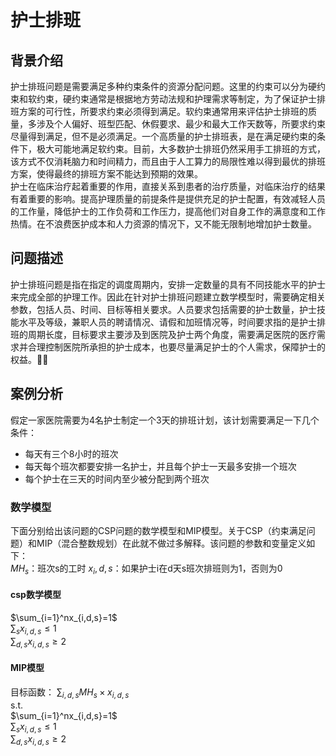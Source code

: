 # 护士排班       
## 背景介绍    
护士排班问题是需要满足多种约束条件的资源分配问题。这里的约束可以分为硬约束和软约束，硬约束通常是根据地方劳动法规和护理需求等制定，为了保证护士排班方案的可行性，所要求约束必须得到满足。软约束通常用来评估护士排班的质量，多涉及个人偏好、班型匹配、休假要求、最少和最大工作天数等，所要求约束尽量得到满足，但不是必须满足。一个高质量的护士排班表，是在满足硬约束的条件下，极大可能地满足软约束。目前，大多数护士排班仍然采用手工排班的方式，该方式不仅消耗脑力和时间精力，而且由于人工算力的局限性难以得到最优的排班方案，使得最终的排班方案不能达到预期的效果。   
护士在临床治疗起着重要的作用，直接关系到患者的治疗质量，对临床治疗的结果有着重要的影响。提高护理质量的前提条件是提供充足的护士配置，有效减轻人员的工作量，降低护士的工作负荷和工作压力，提高他们对自身工作的满意度和工作热情。在不浪费医护成本和人力资源的情况下，又不能无限制地增加护士数量。
## 问题描述    
护士排班问题是指在指定的调度周期内，安排一定数量的具有不同技能水平的护士来完成全部的护理工作。因此在针对护士排班问题建立数学模型时，需要确定相关参数，包括人员、时间、目标等相关要求。人员要求包括需要的护士数量，护士技能水平及等级，兼职人员的聘请情况、请假和加班情况等，时间要求指的是护士排班的周期长度，目标要求主要涉及到医院及护士两个角度，需要满足医院的医疗需求并合理控制医院所承担的护士成本，也要尽量满足护士的个人需求，保障护士的权益。
## 案例分析    
假定一家医院需要为4名护士制定一个3天的排班计划，该计划需要满足一下几个条件：   
- 每天有三个8小时的班次
- 每天每个班次都要安排一名护士，并且每个护士一天最多安排一个班次
- 每个护士在三天的时间内至少被分配到两个班次    
### 数学模型
下面分别给出该问题的CSP问题的数学模型和MIP模型。关于CSP（约束满足问题）和MIP（混合整数规划）在此就不做过多解释。该问题的参数和变量定义如下：    
$MH_s$：班次s的工时
$x_i,d,s$：如果护士i在d天s班次排班则为1，否则为0    
#### **csp数学模型**   
$\sum_{i=1}^nx_{i,d,s}=1$   
$\sum_{s}x_{i,d,s}\leq1$    
$\sum_{d,s}x_{i,d,s}\geq2$   
#### **MIP模型**     
目标函数：  $\sum_{i,d,s}MH_s \times x_{i,d,s}$     
s.t.      
$\sum_{i=1}^nx_{i,d,s}=1$   
$\sum_{s}x_{i,d,s}\leq1$   
$\sum_{d,s}x_{i,d,s}\geq2$   

